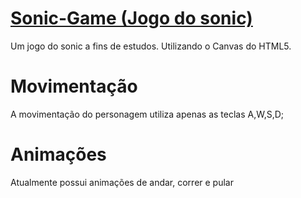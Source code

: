 # [Sonic-Game (Jogo do sonic)](https://carloosaguiar.github.io/SonicDemo/assets/)
 Um jogo do sonic a fins de estudos. Utilizando o Canvas do HTML5.

# Movimentação
 A movimentação do personagem utiliza apenas as teclas A,W,S,D;
 
# Animações
 Atualmente possui animações de andar, correr e pular
